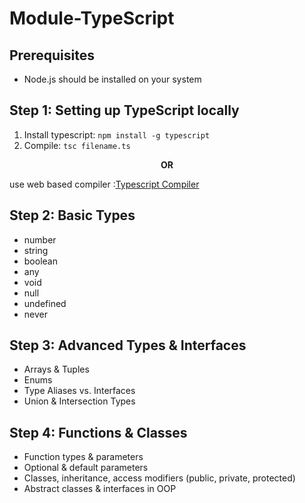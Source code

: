 # Module-TypeScript

## Prerequisites
- Node.js should be installed on your system

## Step 1: Setting up TypeScript locally
1. Install typescript: `npm install -g typescript`
2. Compile: `tsc filename.ts`

<div align="center">
  
**OR**

</div>
 
 use web based compiler :[Typescript Compiler](https://www.typescriptlang.org/play/)

## Step 2: Basic Types
- number
- string
- boolean
- any
- void
- null
- undefined
- never

## Step 3: Advanced Types & Interfaces
- Arrays & Tuples
- Enums
- Type Aliases vs. Interfaces
- Union & Intersection Types

## Step 4: Functions & Classes
- Function types & parameters
- Optional & default parameters
- Classes, inheritance, access modifiers (public, private, protected)
- Abstract classes & interfaces in OOP


